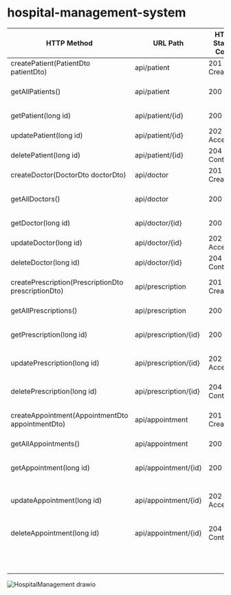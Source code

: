 # hospital-management-system


| HTTP Method                                         | URL Path              | HTTP Status Code | Description                 | Sample Request                                                                                                                                                                                                                                                                                                                                                                                                                      | Sample Response                                                                                                                                                                                                                                    |
|-----------------------------------------------------|-----------------------|------------------|-----------------------------|-------------------------------------------------------------------------------------------------------------------------------------------------------------------------------------------------------------------------------------------------------------------------------------------------------------------------------------------------------------------------------------------------------------------------------------|----------------------------------------------------------------------------------------------------------------------------------------------------------------------------------------------------------------------------------------------------|
| createPatient(PatientDto patientDto)                | api/patient           | 201 Created      | Creates a new Patient       | "name": "Musab","gender": "MALE","address": "Al-Bireh","weight": 75.0,"height": 172.0,"phoneNumber": "0595874752","birthDate": 990306000,"maritalStatus": "SINGLE","bloodType": "O_POSITIVE"                                                                                                                                                                                                                                        | "name": "Musab","gender": "MALE","address": "Al-Bireh","weight": 75.0,"height": 172.0,"phoneNumber": 595874752,"birthDate": "1970-01-12T11:05:06.000+00:00","maritalStatus": "SINGLE","bloodType": "O_POSITIVE"                                    |
| getAllPatients()                                    | api/patient           | 200 OK           | Gets All Patients           | *no request body*                                                                                                                                                                                                                                                                                                                                                                                                                   | *returns how many patients in DB*  "name": "Musab","gender": "MALE","address": "Al-Bireh","weight": 75.0,"height": 172.0,"phoneNumber": 595874752,"birthDate": "1970-01-12T11:05:06.000+00:00","maritalStatus": "SINGLE","bloodType": "O_POSITIVE" |
| getPatient(long id)                                 | api/patient/{id}      | 200 OK           | Get a patient by Id         | *no request body, uses id in path(let's assume its 1)*                                                                                                                                                                                                                                                                                                                                                                              | "name": "Musab","gender": "MALE","address": "Al-Bireh","weight": 75.0,"height": 172.0,"phoneNumber": 595874752,"birthDate": "1970-01-12T11:05:06.000+00:00","maritalStatus": "SINGLE","bloodType": "O_POSITIVE"                                    |
| updatePatient(long id)                              | api/patient/{id}      | 202 Accepted     | update a patient by id      | "name": "Yahya","gender": "MALE","address": "Al-Bireh","weight": 75.0,"height": 172.0,"phoneNumber": 595874752,"birthDate": "990306000","maritalStatus": "SINGLE","bloodType": "O_POSITIVE"                                                                                                                                                                                                                                         | "name": "Yahya","gender": "MALE","address": "Al-Bireh","weight": 75.0,"height": 172.0,"phoneNumber": 595874752,"birthDate": "1970-01-12T11:05:06.000+00:00","maritalStatus": "SINGLE","bloodType": "O_POSITIVE"                                    |
| deletePatient(long id)                              | api/patient/{id}      | 204 No Content   | delete a patient by id      | *no request body*                                                                                                                                                                                                                                                                                                                                                                                                                   | "Deleted Successfully"                                                                                                                                                                                                                             |
| createDoctor(DoctorDto doctorDto)                   | api/doctor            | 201 Created      | Creates a new Doctor        | "name":"Ziad","specialty":"Pediatrician","phoneNumber":"0595874752","email":"ziad.abuasi@gmail.com","clinicalAddress":"Behind Ramallah Friends Soccer Field"                                                                                                                                                                                                                                                                        | "name":"Ziad","specialty":"Pediatrician","phoneNumber":"0595874752","email":"ziad.abuasi@gmail.com","clinicalAddress":"Behind Ramallah Friends Soccer Field"                                                                                       |
| getAllDoctors()                                     | api/doctor            | 200 OK           | Gets All Doctors            | *no request body*                                                                                                                                                                                                                                                                                                                                                                                                                   | *returns how many doctors in DB*  "name":"Ziad","specialty":"Pediatrician","phoneNumber":"0595874752","email":"ziad.abuasi@gmail.com","clinicalAddress":"Behind Ramallah Friends Soccer Field"                                                     |
| getDoctor(long id)                                  | api/doctor/{id}       | 200 OK           | Get a doctor by Id          | *no request body, uses id in path(let's assume its 1)*                                                                                                                                                                                                                                                                                                                                                                              | "name":"Ziad","specialty":"Pediatrician","phoneNumber":"0595874752","email":"ziad.abuasi@gmail.com","clinicalAddress":"Behind Ramallah Friends Soccer Field"                                                                                       |
| updateDoctor(long id)                               | api/doctor/{id}       | 202 Accepted     | update a doctor by id       | "name":"Bob","specialty":"Pediatrician","phoneNumber":"059676767","email":"bob.daniels@gmail.com","clinicalAddress":"Behind Ramallah Friends Soccer Field"                                                                                                                                                                                                                                                                          | "name":"Bob","specialty":"Pediatrician","phoneNumber":"059676767","email":"bob.daniels@gmail.com","clinicalAddress":"Behind Ramallah Friends Soccer Field"                                                                                         |
| deleteDoctor(long id)                               | api/doctor/{id}       | 204 No Content   | delete a doctor by id       | *no request body*                                                                                                                                                                                                                                                                                                                                                                                                                   | "Deleted Successfully"                                                                                                                                                                                                                             |
| createPrescription(PrescriptionDto prescriptionDto) | api/prescription      | 201 Created      | Creates a new Prescription  | "name": "Trufen","description": "Headache Relief","dosage": "100mg","frequency": "3","startDate": "2023-01-01","endDate": "2023-01-15"                                                                                                                                                                                                                                                                                              | "name": "Trufen","description": "Headache Relief","dosage": "100mg","frequency": "3","startDate": "2023-01-01T00:00:00.000+00:00","endDate": "2023-01-15T00:00:00.000+00:00"                                                                       |
| getAllPrescriptions()                               | api/prescription      | 200 OK           | Gets All Prescriptions      | *no request body*                                                                                                                                                                                                                                                                                                                                                                                                                   | *returns how many prescriptions in DB*  "name": "Trufen","description": "Headache Relief","dosage": "100mg","frequency": "3","startDate": "2023-01-01T00:00:00.000+00:00","endDate": "2023-01-15T00:00:00.000+00:00"                               |
| getPrescription(long id)                            | api/prescription/{id} | 200 OK           | Get a prescription by Id    | *no request body, uses id in path(let's assume its 1)*                                                                                                                                                                                                                                                                                                                                                                              |                                                                                                                                                                                                                                                    |
| updatePrescription(long id)                         | api/prescription/{id} | 202 Accepted     | update a prescription by id | "name": "Advil","description": "Headache Relief","dosage": "100mg","frequency": "3","startDate": "2023-01-01","endDate": "2023-01-15"                                                                                                                                                                                                                                                                                               | "name": "Advil","description": "Headache Relief","dosage": "100mg","frequency": "3","startDate": "2023-01-01","endDate": "2023-01-15"                                                                                                              |
| deletePrescription(long id)                         | api/prescription/{id} | 204 No Content   | delete a prescription by id | *no request body*                                                                                                                                                                                                                                                                                                                                                                                                                   | "Deleted Successfully"                                                                                                                                                                                                                             |
| createAppointment(AppointmentDto appointmentDto)    | api/appointment       | 201 Created      | Creates a new Appointment   | "title": "Feeling Sick At School","symptoms": "Headache, Nausea","diagnosis": "Motion Sickness","date": "2023-01-01","doctor": {"id": 1},"patient": {"id": 1 },"prescription": {"id": 1 }                                                                                                                                                                                                                                           | "title": "Feeling Sick At School","symptoms": "Headache, Nausea","diagnosis": "Motion Sickness","date": "2023-01-01T00:00:00.000+00:00","doctor": {"id": 1},"patient": {"id": 1 },"prescription": {"id": 1 }                                       |
| getAllAppointments()                                | api/appointment       | 200 OK           | Gets All Appointments       | no request body                                                                                                                                                                                                                                                                                                                                                                                                                     | *returns how many appointments in DB*                                                                                                                                                                                                              |
| getAppointment(long id)                             | api/appointment/{id}  | 200 OK           | Get a appointment by Id     | no request body, uses id in path(let's assume its 1)                                                                                                                                                                                                                                                                                                                                                                                |                                                                                                                                                                                                                                                    |
| updateAppointment(long id)                          | api/appointment/{id}  | 202 Accepted     | update a appointment by id  | "title": "Feeling Sick At School","symptoms": "Headache, Nausea, Stomach Ache","diagnosis": "Stomach Virus","date": "2023-01-01","doctor": {"id": 1},"patient": {"id": 1 },"prescription": {"id": 1 }      "title": "Feeling Sick At School","symptoms": "Headache, Nausea, Stomach Ache","diagnosis": "Stomach Virus","date": "2023-01-01T00:00:00.000+00:00","doctor": {"id": 1},"patient": {"id": 1 },"prescription": {"id": 1 } |                                                                                                                                                                                                                                                    |
| deleteAppointment(long id)                          | api/appointment/{id}  | 204 No Content   | delete a appointment by id  | *no request body*                                                                                                                                                                                                                                                                                                                                                                                                                   | "Deleted Successfully"                                                                                                                                                                                                                             |
|                                                     |                       |                  |                             |                                                                                                                                                                                                                                                                                                                                                                                                                                     |                                                                                                                                                                                                                                                    |
|                                                     |                       |                  |                             |                                                                                                                                                                                                                                                                                                                                                                                                                                     |                                                                                                                                                                                                                                                    |
|                                                     |                       |                  |                             |                                                                                                                                                                                                                                                                                                                                                                                                                                     |                                                                                                                                                                                                                                                    |
|                                                     |                       |                  |                             |                                                                                                                                                                                                                                                                                                                                                                                                                                     |                                                                                                                                                                                                                                                    |
|                                                     |                       |                  |                             |                                                                                                                                                                                                                                                                                                                                                                                                                                     |                                                                                                                                                                                                                                                    |
|                                                     |                       |                  |                             |                                                                                                                                                                                                                                                                                                                                                                                                                                     |                                                                                                                                                                                                                                                    |
|                                                     |                       |                  |                             |                                                                                                                                                                                                                                                                                                                                                                                                                                     |                                                                                                                                                                                                                                                    |
|                                                     |                       |                  |                             |                                                                                                                                                                                                                                                                                                                                                                                                                                     |                                                                                                                                                                                                                                                    |
|                                                     |                       |                  |                             |                                                                                                                                                                                                                                                                                                                                                                                                                                     |                                                                                                                                                                                                                                                    |
|                                                     |                       |                  |                             |                                                                                                                                                                                                                                                                                                                                                                                                                                     |                                                                                                                                                                                                                                                    |












![HospitalManagement drawio](https://user-images.githubusercontent.com/62875631/236657495-7824444d-5536-41c6-8551-5e969ea62a64.png)




